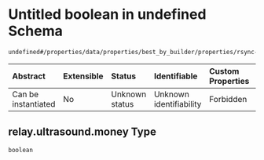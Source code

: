 # Untitled boolean in undefined Schema

```txt
undefined#/properties/data/properties/best_by_builder/properties/rsync-builder/properties/relays/properties/https://relay.ultrasound.money
```



| Abstract            | Extensible | Status         | Identifiable            | Custom Properties | Additional Properties | Access Restrictions | Defined In                                                                          |
| :------------------ | :--------- | :------------- | :---------------------- | :---------------- | :-------------------- | :------------------ | :---------------------------------------------------------------------------------- |
| Can be instantiated | No         | Unknown status | Unknown identifiability | Forbidden         | Allowed               | none                | [bid\_summary.schema.json\*](../out/bid_summary.schema.json "open original schema") |

## relay.ultrasound.money Type

`boolean`
